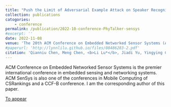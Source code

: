 ```yaml
---
title: "Push the Limit of Adversarial Example Attack on Speaker Recognition in Physical Domain"
collection: publications
catogories: 
    - conference
permalink: /publication/2022-10-conference-PhyTalker-sensys
#excerpt: ''
date: 2022-11-08
venue: 'The 20th ACM Conference on Embedded Networked Sensor Systems (ACM SenSys 2022)'
#paperurl: 'http://lynnlilu.github.io/files/08486283-2.pdf'
citation: 'Qianniu Chen, Meng Chen, <b>Li Lu*</b>, Jiadi Yu, Yingying Chen, Zhibo Wang, Zhongjie Ba, Feng Lin, Kui Ren. &quot;Push the Limit of Adversarial Example Attack on Speaker Recognition in Physical Domain.&quot; <i>Proceedings of ACM Conference on Embedded Networked Sensor Systems (ACM SenSys)</i>. Boston, MA, USA. 2022. doi: 10.1145/3560905.3568518.'
---
```


ACM Conference on Embedded Networked Sensor Systems is the premier international conference in embedded sensing and networking systems. ACM SenSys is also one of the conferences in Mobile Computing of CSRankings and a CCF-B conference. I am the corresponding author of this paper.

[To appear](https://doi.org/10.1145/3560905.3568518)

